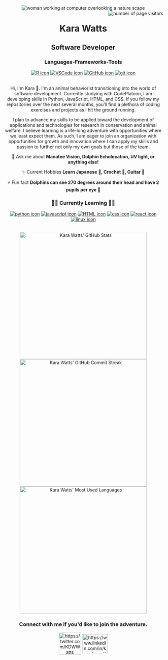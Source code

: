 
<div align="center">
    <img alt='woman working at computer overlooking a nature scape' src="https://raw.github.com/KaraWatts/KaraWatts/master/Banner.png">
<d/iv>

<img align="right" src="https://visitor-badge.laobi.icu/badge?page_id=KaraWatts.visitor-badge&format=true" alt="number of page visitors">

<h1>Kara Watts</h1>
<h2>Software Developer</h2>
<h3 align="center">Languages-Frameworks-Tools</h3>
<div align="center">
    <a title = "R" href="https://www.r-project.org" target="blank"><img src="https://skillicons.dev/icons?i=r" alt="R icon"/></a>
    <a title = "VS Code" href="https://code.visualstudio.com" target="blank"><img src="https://skillicons.dev/icons?i=vscode" alt="VSCode icon"/></a>
    <a title = "GitHub" href="https://github.com" target="blank"><img src="https://skillicons.dev/icons?i=github" alt="GitHub icon"/></a>
    <a title = "Git" href="https://git-scm.com" target="blank"><img src="https://skillicons.dev/icons?i=git" alt="git icon"/></a>
</div>


<br>

<div align="center">

<p>
Hi, I'm Kara 👋. I'm an animal behaviorist transitioning into the world of software development. Currently studying with CodePlatoon, I am developing skills in Python, JavaScript, HTML, and CSS. If you follow my repositories over the next several months, you'll find a plethora of coding exercises and projects as I hit the ground running.
</p>
<p>
I plan to advance my skills to be applied toward the development of applications and technologies for research in conservation and animal welfare. I believe learning is a life-long adventure with opportunities where we least expect them. As such, I am eager to join an organization with opportunities for growth and innovation where I can apply my skills and passion to further not only my own goals but those of the team.
</p>

 
 <!-- 🔭 I’m currently working on **a project** -->
 
💬 Ask me about **Manatee Vision, Dolphin Echolocation, UV light, or anything else!**

✨ Current Hobbies **Learn Japanese 🔰, Crochet 🧶, Guitar 🎸**

⚡ Fun fact **Dolphins can see 270 degrees around their head and have 2 pupils per eye 👀**

</div>



<h3 align="center">👩‍💻 Currently Learning 👩‍💻</h3>

<div align="center">
    <a title = "Python" href="https://docs.python.org/3/" target="blank"><img src="https://skillicons.dev/icons?i=python" alt="python icon"/></a>
    <a title = "JavaScript" href="https://developer.mozilla.org/en-US/docs/Web/JavaScript" target="blank"><img src="https://skillicons.dev/icons?i=javascript" alt="javascript icon"/></a>
    <a title = "HTML" href="https://developer.mozilla.org/en-US/docs/Web/HTML" target="blank"><img src="https://skillicons.dev/icons?i=html" alt="HTML icon"/></a>
    <a title = "CSS" href="https://developer.mozilla.org/en-US/docs/Web/CSS" target="blank"><img src="https://skillicons.dev/icons?i=css" alt="css icon"/></a>
    <a title = "React" href="https://react.dev" target="blank"><img src="https://skillicons.dev/icons?i=react" alt="react icon"/></a>
    <a title = "Linux" href="https://ubuntu.com" target="blank"><img src="https://skillicons.dev/icons?i=linux" alt="linux icon"/></a>
   
</div>
<br>
<div>

<p>
    <a><img align="center" src="https://github-readme-stats.vercel.app/api?username=KaraWatts&show_icons=true&theme=radical" width="400" alt="Kara Watts' GitHub Stats"></a>
    <br>
    <a><img align="center" src="https://github-readme-streak-stats-ivory-three.vercel.app?user=KaraWatts&theme=radical&date_format=j%20M%5B%20Y%5D" width="400" alt="Kara Watts' GitHub Commit Streak"></a>
    <br>
    <a><img width=400 align="center" src="https://github-readme-stats-salesp07.vercel.app/api/top-langs/?username=KaraWatts&hide=HTML&langs_count=8&layout=compact&theme=radical&border_radius=10&size_weight=0.5&count_weight=0.5&exclude_repo=github-readme-stats" alt="Kara Watts' Most Used Languages" /></a>
</p>

</div>




<h3 align="center">Connect with me if you'd like to join the adventure.</h3>
<p align="center">
<a href="https://twitter.com/KDWWatts" target="blank"><img align="center" src="https://raw.github.com/KaraWatts/KaraWatts/master/twitterLogo.png" alt="https://twitter.com/KDWWatts" height="70" width="70" /></a>
<a href="https://www.linkedin.com/in/karadwwatts/" target="blank"><img align="center" src="https://raw.githubusercontent.com/rahuldkjain/github-profile-readme-generator/master/src/images/icons/Social/linked-in-alt.svg" alt="https://www.linkedin.com/in/karadwwatts/" height="60" width="80"  /></a>
</p>   

